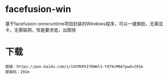 # facefusion-win
基于facefusion-onnxruntime项目封装的Windows程序，可以一键换脸，无需显卡，无需联网，性能要求低，出图快

# 下载
```
链接：https://pan.baidu.com/s/1VCMXPkIYEWml1-Yd79cM9A?pwd=291m 
提取码：291m
```
